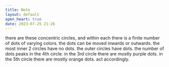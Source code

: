 ```yaml
---
title: Note
layout: default
open_heart: true
date: 2023-07-25 21:26
---
```


there are these concentric circles, and within each there is a finite number of dots of varying colors. the dots can be moved inwards or outwards. the most inner 2 circles have no dots. the outer circles have dots. the number of dots peaks in the 4th circle. in the 3rd circle there are mostly purple dots. in the 5th circle there are mostly orange dots. act accordingly.
